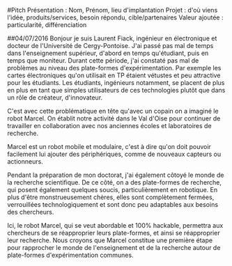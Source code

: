 #Pitch
Présentation : Nom, Prénom, lieu d'implantation
Projet : d'où viens l'idée, produits/services, besoin répondu, cible/partenaires
Valeur ajoutée : particularité, différenciation

##04/07/2016
Bonjour je suis Laurent Fiack, ingénieur en électronique et docteur de l'Université de Cergy-Pontoise.
J'ai passé pas mal de temps dans l'enseignement supérieur, d'abord en temps qu'étudiant, puis en temps que moniteur.
Durant cette période, j'ai constaté pas mal de problèmes au niveau des plate-formes d'expérimentation.
Par exemple les cartes électroniques qu'on utilisait en TP étaient vétustes et peu attractive pour les étudiants.
Les étudiants, ingénieurs notamment, se placent de plus en plus en tant que simples utilisateurs de ces technologies plutôt que dans un rôle de créateur, d'innovateur.

C'est avec cette problématique en tête qu'avec un copain on a imaginé le robot Marcel.
On établit notre activité dans le Val d'Oise pour continuer de travailler en collaboration avec nos anciennes écoles et laboratoires de recherche.

Marcel est un robot mobile et modulaire, c'est à dire qu'on doit pouvoir facilement lui ajouter des périphériques, comme de nouveaux capteurs ou actionneurs.

Pendant la préparation de mon doctorat, j'ai également côtoyé le monde de la recherche scientifique.
De ce côté, on a des plate-formes de recherche, qui posent également quelques soucis, particulièrement en robotique.
En plus d'être monstrueusement chères, elles sont complètement fermées, verrouillées technologiquement et sont donc peu adaptables aux besoins des chercheurs.

Ici, le robot Marcel, qui se veut abordable et 100% hackable, permettra aux chercheurs de se réapproprier leurs plate-formes, et ainsi se réapproprier leur recherche.
Nous croyons que Marcel constitue une première étape pour rapprocher le monde de l'enseignement et de la recherche autour de plate-formes d'expérimentation communes.
